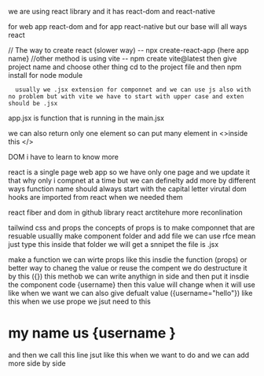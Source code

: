 we are using react library 
and it has react-dom and react-native

for web app react-dom and for app react-native but our base will all ways react 

// The way to create react (slower way)
--  npx create-react-app {here app name}
//other method is using vite
-- npm create vite@latest 
      then give project name and choose other thing cd to the project file and then npm install for node module 

      usually we .jsx extension for componnet and we can use js also with no problem but with vite we have to start with upper case and exten should be .jsx

 app.jsx is function that is running in the main.jsx     

 we can also return only one element so can put many element in <>inside this </>

DOM i have to learn to know more 

react is a single page web app so we have only one page and we update it that why only i compnet at a time but we can definelty add more by different ways function name should always start with the capital letter 
virutal dom 
hooks are imported from react when we needed them 

react fiber and dom in github library react arctitehure more reconlination 

tailwind css and props 
the concepts of props is to make componnet that are resuable 
 usuallly make component folder and add file we can use rfce mean just type this inside that folder we will get a snnipet  the file is .jsx

make a function 
we can wirte props like this insdie the function (props) or better way to chaneg the value or reuse the compent we do destructure it 
by this ({}) this methob we can write anythign in side and then put it insdie the component code {username} then this value will change when it will use like when we want we can also give defualt value ({username="hello"}) like this when we use prope we jsut need to this 

<h1 classnmae='card'> my name us {username }</h1>

and then we call this line jsut 
<card username="anubhav">
like this when we want to do and we can add more side by side 


